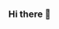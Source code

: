### Hi there 👋

<!--
**gehtalexey/gehtalexey** is a ✨ _special_ ✨ repository because its `README.md` (this file) appears on your GitHub profile.

Here are some ideas to get you started:

- 🔭 I’m currently working on 
- 🌱 I’m currently learning Ashtanga Yoga and Advanced Technical Sourcing 
- 
